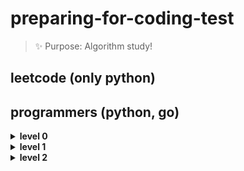 # preparing-for-coding-test
> ✨ Purpose: Algorithm study!

## leetcode (only python)

## programmers (python, go)
<details>
<summary><b> level 0 </b></summary>   
<div markdown="1">   
  
+ 옹알이
+ 다음에 올 숫자 
+ 7의 개수
+ 중앙값 구하기

</div>
</details>

<details>
<summary><b> level 1 </b></summary>   
<div markdown="1">   
  + 
</div>
</details>

<details>
<summary><b> level 2 </b></summary>   
<div markdown="1">   
  + 
</div>
</details>

